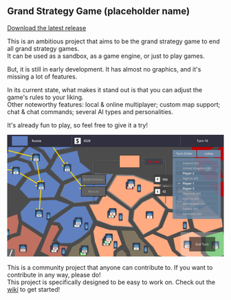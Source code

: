 ## Grand Strategy Game (placeholder name)
[Download the latest release](https://github.com/SamTheBlow/grand-strategy-game/releases/latest)

This is an ambitious project that aims to be the grand strategy game to end all grand strategy games.\
It can be used as a sandbox, as a game engine, or just to play games.

But, it is still in early development. It has almost no graphics, and it's missing a lot of features.

In its current state, what makes it stand out is that you can adjust the game's rules to your liking.\
Other noteworthy features: local & online multiplayer; custom map support; chat & chat commands; several AI types and personalities.

It's already fun to play, so feel free to give it a try!

![Gameplay screenshot](/screenshot-gameplay.png)

This is a community project that anyone can contribute to. If you want to contribute in any way, please do!\
This project is specifically designed to be easy to work on. Check out the [wiki](https://github.com/SamTheBlow/grand-strategy-game/wiki) to get started!

